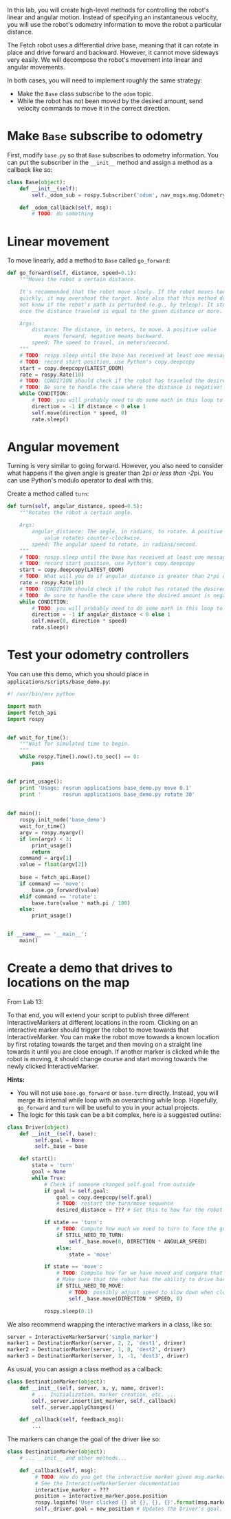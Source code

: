 In this lab, you will create high-level methods for controlling the robot's linear and angular motion.
Instead of specifying an instantaneous velocity, you will use the robot's odometry information to move the robot a particular distance.

The Fetch robot uses a differential drive base, meaning that it can rotate in place and drive forward and backward.
However, it cannot move sideways very easily.
We will decompose the robot's movement into linear and angular movements.

In both cases, you will need to implement roughly the same strategy:
- Make the `Base` class subscribe to the `odom` topic.
- While the robot has not been moved by the desired amount, send velocity commands to move it in the correct direction.

# Make `Base` subscribe to odometry
First, modify `base.py` so that `Base` subscribes to odometry information.
You can put the subscriber in the `__init__` method and assign a method as a callback like so:
```py
class Base(object):
    def __init__(self):
        self._odom_sub = rospy.Subscriber('odom', nav_msgs.msg.Odometry, callback=self._odom_callback)

    def _odom_callback(self, msg):
        # TODO: do something
```

# Linear movement
To move linearly, add a method to `Base` called `go_forward`:
```py
def go_forward(self, distance, speed=0.1):
    """Moves the robot a certain distance.

    It's recommended that the robot move slowly. If the robot moves too
    quickly, it may overshoot the target. Note also that this method does
    not know if the robot's path is perturbed (e.g., by teleop). It stops
    once the distance traveled is equal to the given distance or more.

    Args:
        distance: The distance, in meters, to move. A positive value
            means forward, negative means backward.
        speed: The speed to travel, in meters/second.
    """
    # TODO: rospy.sleep until the base has received at least one message on /odom
    # TODO: record start position, use Python's copy.deepcopy
    start = copy.deepcopy(LATEST_ODOM)
    rate = rospy.Rate(10)
    # TODO: CONDITION should check if the robot has traveled the desired distance
    # TODO: Be sure to handle the case where the distance is negative!
    while CONDITION:
        # TODO: you will probably need to do some math in this loop to check the CONDITION
        direction = -1 if distance < 0 else 1
        self.move(direction * speed, 0)
        rate.sleep()
```

# Angular movement
Turning is very similar to going forward.
However, you also need to consider what happens if the given angle is greater than 2*pi or less than -2*pi.
You can use Python's modulo operator to deal with this.

Create a method called `turn`:
```py
def turn(self, angular_distance, speed=0.5):
    """Rotates the robot a certain angle.

    Args:
        angular_distance: The angle, in radians, to rotate. A positive
            value rotates counter-clockwise.
        speed: The angular speed to rotate, in radians/second.
    """
    # TODO: rospy.sleep until the base has received at least one message on /odom
    # TODO: record start position, use Python's copy.deepcopy
    start = copy.deepcopy(LATEST_ODOM)
    # TODO: What will you do if angular_distance is greater than 2*pi or less than -2*pi?
    rate = rospy.Rate(10)
    # TODO: CONDITION should check if the robot has rotated the desired amount
    # TODO: Be sure to handle the case where the desired amount is negative!
    while CONDITION:
        # TODO: you will probably need to do some math in this loop to check the CONDITION
        direction = -1 if angular_distance < 0 else 1
        self.move(0, direction * speed)
        rate.sleep()
```

# Test your odometry controllers
You can use this demo, which you should place in `applications/scripts/base_demo.py`:

```py
#! /usr/bin/env python

import math
import fetch_api
import rospy


def wait_for_time():                                                                          
    """Wait for simulated time to begin.
    """                                                                                       
    while rospy.Time().now().to_sec() == 0:                                                   
        pass


def print_usage():                                                                            
    print 'Usage: rosrun applications base_demo.py move 0.1'                                  
    print '       rosrun applications base_demo.py rotate 30'                                 
        
        
def main():
    rospy.init_node('base_demo')
    wait_for_time()
    argv = rospy.myargv()
    if len(argv) < 3:
        print_usage() 
        return
    command = argv[1]
    value = float(argv[2])                                                                    
    
    base = fetch_api.Base()
    if command == 'move':                                                                     
        base.go_forward(value)
    elif command == 'rotate':                                                                 
        base.turn(value * math.pi / 180)                                                      
    else:
        print_usage()


if __name__ == '__main__':
    main()
```

# Create a demo that drives to locations on the map
From Lab 13:

To that end, you will extend your script to publish three different InteractiveMarkers at different locations in the room. Clicking on an interactive marker should trigger the robot to move towards that InteractiveMarker. You can make the robot move towards a known location by first rotating towards the target and then moving on a straight line towards it until you are close enough. If another marker is clicked while the robot is moving, it should change course and start moving towards the newly clicked InteractiveMarker.

**Hints:**
- You will not use `base.go_forward` or `base.turn` directly. Instead, you will merge its internal while loop with an overarching while loop. Hopefully, `go_forward` and `turn` will be useful to you in your actual projects.
- The logic for this task can be a bit complex, here is a suggested outline:

```py
class Driver(object)
    def __init__(self, base):
         self.goal = None
         self._base = base

    def start():
        state = 'turn'
        goal = None
        while True:
            # Check if someone changed self.goal from outside
            if goal != self.goal:
                goal = copy.deepcopy(self.goal)
                # TODO: restart the turn/move sequence
                desired_distance = ??? # Set this to how far the robot should move once pointed in the right direction

            if state == 'turn':
                # TODO: Compute how much we need to turn to face the goal
                if STILL_NEED_TO_TURN:
                    self._base.move(0, DIRECTION * ANGULAR_SPEED)
                else:
                    state = 'move'

            if state == 'move':
                # TODO: Compute how far we have moved and compare that to desired_distance
                # Make sure that the robot has the ability to drive backwards if it overshoots
                if STILL_NEED_TO_MOVE:
                    # TODO: possibly adjust speed to slow down when close to the goal
                    self._base.move(DIRECTION * SPEED, 0)

            rospy.sleep(0.1)
```

We also recommend wrapping the interactive markers in a class, like so:
```py
server = InteractiveMarkerServer('simple_marker')
marker1 = DestinationMarker(server, 2, 2, 'dest1', driver)
marker2 = DestinationMarker(server, 1, 0, 'dest2', driver)
marker3 = DestinationMarker(server, 3, -1, 'dest3', driver)
```

As usual, you can assign a class method as a callback:
```py
class DestinationMarker(object):
    def __init__(self, server, x, y, name, driver):
        # ... Initialization, marker creation, etc. ...
        self._server.insert(int_marker, self._callback)
        self._server.applyChanges()

    def _callback(self, feedback_msg):
        ...
```

The markers can change the goal of the driver like so:
```py
class DestinationMarker(object):
    # ... __init__ and other methods...

    def _callback(self, msg):
         # TODO: How do you get the interactive marker given msg.marker_name?
         # See the InteractiveMarkerServer documentation
         interactive_marker = ???
         position = interactive_marker.pose.position
         rospy.loginfo('User clicked {} at {}, {}, {}'.format(msg.marker_name, position.x, position.y, position.z))
         self._driver.goal = new_position # Updates the Driver's goal.
```
